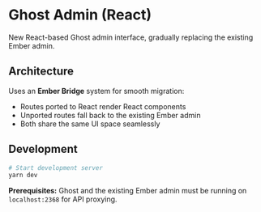# Ghost Admin (React)

New React-based Ghost admin interface, gradually replacing the existing Ember admin.

## Architecture

Uses an **Ember Bridge** system for smooth migration:
- Routes ported to React render React components
- Unported routes fall back to the existing Ember admin
- Both share the same UI space seamlessly

## Development

```bash
# Start development server
yarn dev 
```

**Prerequisites:** Ghost and the existing Ember admin must be running on `localhost:2368` for API proxying.

